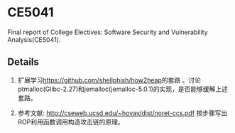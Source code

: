 # CE5041
Final report of College Electives: Software Security and Vulnerability Analysis(CE5041).

## Details

1. 扩展学习<https://github.com/shellphish/how2heap>的套路 。讨论ptmalloc(Glibc-2.27)和jemalloc(jemalloc-5.0.1)的实现，是否能够缓解上述套路。 


2. 参考文献: <http://cseweb.ucsd.edu/~hovav/dist/noret-ccs.pdf> 按步骤写出ROP利用函数调用构造攻击链的原理。 